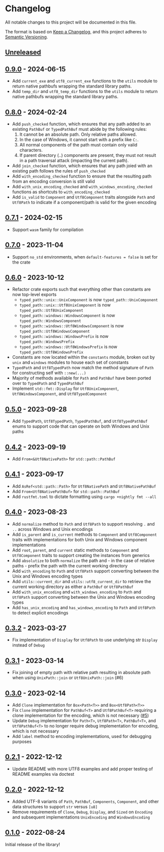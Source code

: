 # Changelog

All notable changes to this project will be documented in this file.

The format is based on [Keep a Changelog](https://keepachangelog.com/en/1.0.0/),
and this project adheres to [Semantic Versioning](https://semver.org/spec/v2.0.0.html).

## [Unreleased]

## [0.9.0] - 2024-06-15

* Add `current_exe` and `utf8_current_exe` functions to the `utils` module to return native pathbufs wrapping the standard library paths.
* Add `temp_dir` and `utf8_temp_dir` functions to the `utils` module to return native pathbufs wrapping the standard library paths.

## [0.8.0] - 2024-02-24

* Add `push_checked` function, which ensures that any path added to an existing `PathBuf` or `TypedPathBuf` must abide by the following rules:
    1. It cannot be an absolute path. Only relative paths allowed.
    2. In the case of Windows, it cannot start with a prefix like `C:`.
    3. All normal components of the path must contain only valid characters.
    4. If parent directory (..) components are present, they must not result in a path traversal attack (impacting the current path).
* Add `join_checked` function, which ensures that any path joied with an existing path follows the rules of `push_checked`
* Add `with_encoding_checked` function to ensure that the resulting path from an encoding conversion is still valid
* Add `with_unix_encoding_checked` and `with_windows_encoding_checked` functions as shortcuts to `with_encoding_checked`
* Add `is_valid` to `Component` and `Utf8Component` traits alongside `Path` and `Utf8Path` to indicate if a component/path is valid for the given encoding

## [0.7.1] - 2024-02-15

* Support `wasm` family for compilation

## [0.7.0] - 2023-11-04

* Support `no_std` environments, when `default-features = false` is set for the crate

## [0.6.0] - 2023-10-12

* Refactor crate exports such that everything other than constants are now
  top-level exports
  * `typed_path::unix::UnixComponent` is now `typed_path::UnixComponent`
  * `typed_path::unix::Utf8UnixComponent` is now `typed_path::Utf8UnixComponent`
  * `typed_path::windows::WindowsComponent` is now `typed_path::WindowsComponent`
  * `typed_path::windows::Utf8WindowsComponent` is now `typed_path::Utf8WindowsComponent`
  * `typed_path::windows::WindowsPrefix` is now `typed_path::WindowsPrefix`
  * `typed_path::windows::Utf8WindowsPrefix` is now `typed_path::Utf8WindowsPrefix`
* Constants are now located within the `constants` module, broken out by `unix`
  and `windows` modules to house each set of constants
* `TypedPath` and `Utf8TypedPath` now match the method signature of `Path` for
  constructing self with `::new(...)`
* Majority of methods available for `Path` and `PathBuf` have been ported over
  to `TypedPath` and `TypedPathBuf`
* Implement `std::fmt::Display` for `Utf8UnixComponent`,
  `Utf8WindowsComponent`, and `Utf8TypedComponent`

## [0.5.0] - 2023-09-28

* Add `TypedPath`, `Utf8TypedPath`, `TypedPathBuf`, and `Utf8TypedPathBuf`
  enums to support code that can operate on both Windows and Unix paths

## [0.4.2] - 2023-09-19

* Add `From<&Utf8NativePath>` for `std::path::PathBuf`

## [0.4.1] - 2023-09-17

* Add `AsRef<std::path::Path>` for `Utf8NativePath` and `Utf8NativePathBuf`
* Add `From<Utf8NativePathBuf>` for `std::path::PathBuf`
* Add `rustfmt.toml` to dictate formatting using `cargo +nightly fmt --all`

## [0.4.0] - 2023-08-23

* Add `normalize` method to `Path` and `Utf8Path` to support resolving `.` and
  `..` across Windows and Unix encodings
* Add `is_parent` and `is_current` methods to `Component` and `Utf8Component`
  traits with implementations for both Unix and Windows component
  implementations
* Add `root`, `parent`, and `current` static methods to `Component` and
  `Utf8Component` traits to support creating the instances from generics
* Add `absolutize` to both `normalize` the path and - in the case of relative
  paths - prefix the path with the current working directory
* Add `with_encoding` to `Path` and `Utf8Path` support converting between the
  Unix and Windows encoding types
* Add `utils::current_dir` and `utils::utf8_current_dir` to retrieve the
  current working directory as either a `PathBuf` or `Utf8PathBuf`
* Add `with_unix_encoding` and `with_windows_encoding` to `Path` and `Utf8Path`
  support converting between the Unix and Windows encoding types
* Add `has_unix_encoding` and `has_windows_encoding` to `Path` and `Utf8Path`
  to detect explicit encodings

## [0.3.2] - 2023-03-27

* Fix implementation of `Display` for `Utf8Path` to use underlying str
  `Display` instead of `Debug`

## [0.3.1] - 2023-03-14

* Fix joining of empty path with relative path resulting in absolute path when
  using `UnixPath::join` or `Utf8UnixPath::join` (#6)

## [0.3.0] - 2023-02-14

* Add `Clone` implementation for `Box<Path<T>>` and `Box<Utf8Path<T>>`
* Fix `Clone` implementation for `PathBuf<T>` and `Utf8PathBuf<T>` requiring a
  clone implementation for the encoding, which is not necessary
  ([#5](https://github.com/chipsenkbeil/typed-path/issues/5))
* Update `Debug` implementation for `Path<T>`, `Utf8Path<T>`, `PathBuf<T>`, and
  `Utf8PathBuf<T>` to no longer require debug implementation for encoding,
  which is not necessary
* Add `label` method to encoding implementations, used for debugging purposes

## [0.2.1] - 2022-12-12

* Update README with more UTF8 examples and add proper testing of README
  examples via doctest

## [0.2.0] - 2022-12-12

* Added UTF-8 variants of `Path`, `PathBuf`, `Components`, `Component`, and
  other data structures to support `str` versus `[u8]`
* Remove requirements of `Clone`, `Debug`, `Display`, and `Sized` on
  `Encoding` and subsequent implementations `UnixEncoding` and
  `WindowsEncoding`

## [0.1.0] - 2022-08-24

Initial release of the library!

[Unreleased]: https://github.com/chipsenkbeil/typed-path/compare/v0.9.0...HEAD
[0.9.0]: https://github.com/chipsenkbeil/typed-path/compare/v0.8.0...v0.9.0
[0.8.0]: https://github.com/chipsenkbeil/typed-path/compare/v0.7.1...v0.8.0
[0.7.1]: https://github.com/chipsenkbeil/typed-path/compare/v0.7.0...v0.7.1
[0.7.0]: https://github.com/chipsenkbeil/typed-path/compare/v0.6.0...v0.7.0
[0.6.0]: https://github.com/chipsenkbeil/typed-path/compare/v0.5.0...v0.6.0
[0.5.0]: https://github.com/chipsenkbeil/typed-path/compare/v0.4.2...v0.5.0
[0.4.2]: https://github.com/chipsenkbeil/typed-path/compare/v0.4.1...v0.4.2
[0.4.1]: https://github.com/chipsenkbeil/typed-path/compare/v0.4.0...v0.4.1
[0.4.0]: https://github.com/chipsenkbeil/typed-path/compare/v0.3.2...v0.4.0
[0.3.2]: https://github.com/chipsenkbeil/typed-path/compare/v0.3.1...v0.3.2
[0.3.1]: https://github.com/chipsenkbeil/typed-path/compare/v0.3.0...v0.3.1
[0.3.0]: https://github.com/chipsenkbeil/typed-path/compare/v0.2.1...v0.3.0
[0.2.1]: https://github.com/chipsenkbeil/typed-path/compare/v0.2.0...v0.2.1
[0.2.0]: https://github.com/chipsenkbeil/typed-path/compare/v0.1.0...v0.2.0
[0.1.0]: https://github.com/chipsenkbeil/typed-path/releases/tag/v0.1.0
